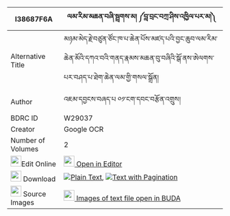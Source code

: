 |I38687F6A|ལམ་རིམ་མཆན་བཞི་སྦྲགས་མ། ༼བླ་བྲང་བཀྲ་ཤིས་འཁྱིལ་པར་མ།༽ 
| --- | --- 
|Alternative Title |མཉམ་མེད་རྗེ་བཙུན་ཙོང་ཁ་པ་ཆེན་པོས་མཛད་པའི་བྱང་ཆུབ་ལམ་རིམ་ཆེན་མོའི་དཀའ་བའི་གནད་རྣམས་མཆན་བུ་བཞིའི་སྒོ་ནས་ཨེལགས་པར་བཤད་པ་ཐེག་ཆེན་ལམ་གྱི་གསལ་སྒྲོན།
|Author| འཇམ་དབྱངས་བཞད་པ ༠༡་ངག་དབང་བརྩོན་འགྲུས།
|BDRC ID | W29037
|Creator | Google OCR
|Number of Volumes| 2
|<img width="25" src="https://img.icons8.com/color/25/000000/edit-property.png">Edit Online| [<img width="25" src="https://avatars.githubusercontent.com/u/45091458?s=200&v=4"> Open in Editor](http://editor.openpecha.org/I38687F6A)
|<img width="25" src="https://img.icons8.com/fluent/48/000000/download-2.png"/>  Download | [![](https://img.icons8.com/color/20/000000/txt.png)Plain Text](https://github.com/Openpecha/I38687F6A/releases/download/v1/lamrim_chen_shyi_drakma_labran_plain_I38687F6A.zip), [![](https://img.icons8.com/color/20/000000/txt.png)Text with Pagination](https://github.com/Openpecha/I38687F6A/releases/download/v1/lamrim_chen_shyi_drakma_labran_pages_I38687F6A.zip)
|<img width="25" src="https://img.icons8.com/plasticine/100/000000/pictures-folder.png"/>  Source Images | [<img width="25" src="https://library.bdrc.io/icons/BUDA-small.svg"> Images of text file open in BUDA](https://library.bdrc.io/show/bdr:W29037)